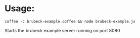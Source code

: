 Usage:
======

    coffee -c brubeck-example.coffee && node brubeck-example.js

Starts the brubeck example server running on port 8080

